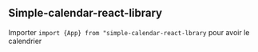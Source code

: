 ## Simple-calendar-react-library

Importer `import {App} from "simple-calendar-react-lbrary`
pour avoir le calendrier
